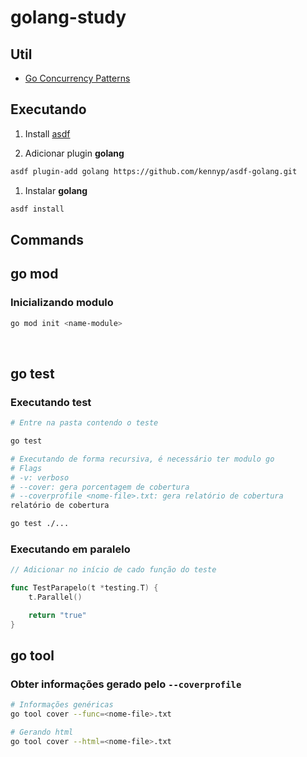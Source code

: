 # golang-study

## Util

- [Go Concurrency Patterns](https://www.youtube.com/watch?v=f6kdp27TYZs)

## Executando

1. Install [asdf](https://asdf-vm.com/guide/getting-started.html#_3-install-asdf)

2. Adicionar plugin **golang**

```bash
asdf plugin-add golang https://github.com/kennyp/asdf-golang.git
```

1. Instalar **golang**

```bash
asdf install
```

## Commands

## go mod

### Inicializando modulo

```bash
go mod init <name-module>
```

&nbsp;

## go test

### Executando test

```bash
# Entre na pasta contendo o teste

go test

# Executando de forma recursiva, é necessário ter modulo go
# Flags
# -v: verboso
# --cover: gera porcentagem de cobertura
# --coverprofile <nome-file>.txt: gera relatório de cobertura 
relatório de cobertura

go test ./...
```

### Executando em paralelo

```go
// Adicionar no início de cado função do teste

func TestParapelo(t *testing.T) {
    t.Parallel()

    return "true"
}
```

## go tool

### Obter informações gerado pelo `--coverprofile`

```bash
# Informações genéricas
go tool cover --func=<nome-file>.txt

# Gerando html
go tool cover --html=<nome-file>.txt
```
